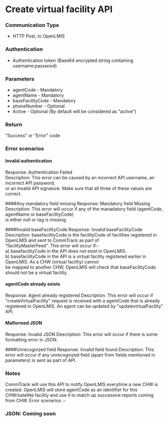 # Create virtual facility API

### Communication Type

- HTTP Post, to OpenLMIS
 
### Authentication

- Authentication token (Base64 encrypted string containing username:password)

### Parameters

- agentCode - Mandatory
- agentName - Mandatory
- baseFacilityCode - Mandatory
- phoneNumber - Optional
- Active - Optional (By default will be considered as "active")

### Return

"Success" or "Error" code

### Error scenarios

#### Invalid authentication  
Response: Authentication Failed  
Description: This error can be caused by an incorrect API username, an incorrect API password,  
or an invalid API signature. Make sure that all three of these values are correct.

####Any mandatory field missing
Response: Mandatory field Missing  
Description: This error will occur if any of the manadatory field (agentCode, agentName or baseFacilityCode)   
is either null or tag is missing.

####Invalid baseFacilityCode
Response: Invalid baseFacilityCode
Description: basefacilityCode is the facilityCode of facilities registered in OpenLMIS and sent to CommTrack as part of  
"facilityMasterFeed". This error will occur if:-  
a) basefacilityCode in the API does not exist in OpenLMIS.  
b) basefacilityCode in the API is a virtual facility registered earlier in OpenLMIS. As a CHW (virtual facility) cannot  
be mapped to another CHW, OpenLMIS will check that baseFacilityCode should not be a virtual facility.

#### agentCode already exists
Response: Agent already registered
Description: This error will occur if "createVirtualFacility" request is received with a agentCode that is already   
registered in OpenLMIS. An agent can be updated by "updatevirtualFacility" API.

#### Malformed JSON
Response: Invalid JSON
Description: This error will occur if there is some formatting error in JSON.

####Unrecognized field
Response: Invalid field found
Description: This error will occur if any unrecognized field (apart from fields mentioned in parameters) is sent as part of API.

### Notes

CommTrack will use this API to notify OpenLMIS everytime a new CHW is created. OpenLMIS will store agentCode as an identifier for this CHW/satellite facility and use it to match up successive reports coming from CHW.
Error scenarios :-

### JSON: Coming soon

